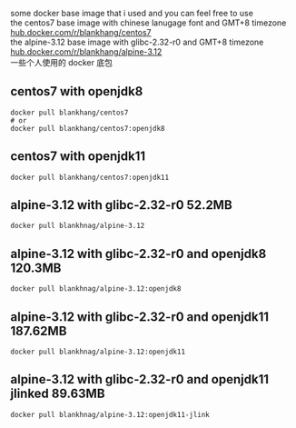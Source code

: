 some docker base image that i used and you can feel free to use  
the centos7 base image with chinese lanugage font and GMT+8 timezone [hub.docker.com/r/blankhang/centos7](https://hub.docker.com/r/blankhang/centos7)    
the alpine-3.12 base image with glibc-2.32-r0 and GMT+8 timezone [hub.docker.com/r/blankhang/alpine-3.12](https://hub.docker.com/r/blankhang/alpine-3.12)    
一些个人使用的 docker 底包  

## centos7 with openjdk8
```shell script
docker pull blankhang/centos7
# or
docker pull blankhang/centos7:openjdk8
```
## centos7 with openjdk11
```shell script
docker pull blankhang/centos7:openjdk11
```

## alpine-3.12 with glibc-2.32-r0  52.2MB
```shell script
docker pull blankhnag/alpine-3.12
```
## alpine-3.12 with glibc-2.32-r0 and openjdk8 120.3MB
```shell script
docker pull blankhnag/alpine-3.12:openjdk8
```
## alpine-3.12 with glibc-2.32-r0 and openjdk11 187.62MB
```shell script
docker pull blankhnag/alpine-3.12:openjdk11
```
## alpine-3.12 with glibc-2.32-r0 and openjdk11 jlinked  89.63MB
```shell script
docker pull blankhnag/alpine-3.12:openjdk11-jlink
```